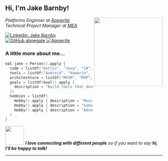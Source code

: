 <h2> Hi, I'm Jake Barnby! </h2>
<img align='right' src="https://media.giphy.com/media/kz6cm1kKle2MYkHtJF/giphy.gif" width="220">
<p><em>Platforms Enginner at <a href="https://appwrite.io">Appwrite</a></br>Technical Project Manager at <a href="https://www.we-are-mea.com.com">MEA</a>
</em></p>

[![Linkedin: Jake Barnby](https://img.shields.io/badge/-Jake%20Barnby-blue?style=flat-square&logo=Linkedin&logoColor=white&link=https://www.linkedin.com/in/jakebarnby/)](https://www.linkedin.com/in/jakebarnby/)
[![GitHub abnegate](https://img.shields.io/github/followers/abnegate?label=follow&style=social)](https://github.com/abnegate)
[![Appwrite](https://img.shields.io/badge/appwrite.io-f02e65?style=flat-square)](https://appwrite.io)

### A little more about me...  

```kotlin
val jake = Person().apply {
  code = listOf("Kotlin", "Java", "C#", "Ruby", "Bash")
  tools = listOf("Android", "Xamarin", "ASP.NET Core", "AWS", "Azure", "Everything else")
  architechture = listOf("MVVM", "MVP", "MVC", "Microservices")
  goals = listOf(Goal().apply {
    description = "Build tools that developers love using."
  })
  hobbies = listOf(
    Hobby().apply { description = "Music" },
    Hobby().apply { description = "Gaming" }, 
    Hobby().apply { description = "Adventuring" }
  )
}
```


<img src="https://media.giphy.com/media/LnQjpWaON8nhr21vNW/giphy.gif" width="60"> <em><b>I love connecting with different people</b> so if you want to say <b>hi, I'll be happy to talk!</b></em>

---
